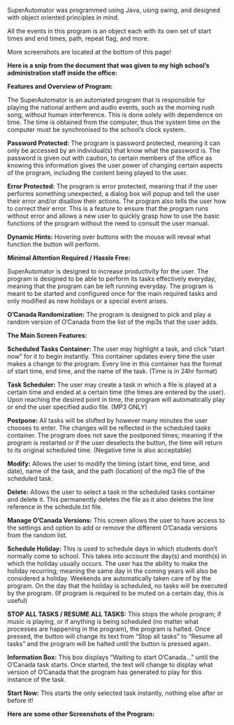SuperAutomator was programmed using Java, using swing, and designed with object oriented principles in mind.

All the events in this program is an object each with its own set of start times and end times, path, repeat flag, and more.



More screenshots are located at the bottom of this page!

<b>Here is a snip from the document that was given to my high school’s administration staff inside the office:</b>

<b>Features and Overview of Program:</b>

The SuperAutomator is an automated program that is responsible for playing the national anthem and audio events, such as the morning rush song, without human interference. This is done solely with dependence on time. The time is obtained from the computer, thus the system time on the computer must be synchronised to the school’s clock system.

 

<b>Password Protected:</b> The program is password protected, meaning it can only be accessed by an individual(s) that know what the password is. The password is given out with caution, to certain members of the office as knowing this information gives the user power of changing certain aspects of the program, including the content being played to the user.

 

<b>Error Protected:</b> The program is error protected, meaning that if the user performs something unexpected, a dialog box will popup and tell the user their error and/or disallow their actions. The program also tells the user how to correct their error. This is a feature to ensure that the program runs without error and allows a new user to quickly grasp how to use the basic functions of the program without the need to consult the user manual.

 

<b>Dynamic Hints:</b>  Hovering over buttons with the mouse will reveal what function the button will perform.

 

<b>Minimal Attention Required / Hassle Free:</b>

SuperAutomator is designed to increase productivity for the user. The program is designed to be able to perform its tasks effectively everyday, meaning that the program can be left running everyday. The program is meant to be started and configured once for the main required tasks and only modified as new holidays or a special event arises.

 

<b>O’Canada Randomization:</b> The program is designed to pick and play a random version of O’Canada from the list of the mp3s that the user adds.

 

<b>The Main Screen Features:</b>

<b>Scheduled Tasks Container:</b> The user may highlight a task, and click “start now” for it to begin instantly. This container updates every time the user makes a change to the program. Every line in this container has the format of start time, end time, and the name of the task. (Time is in 24hr format)

<b>Task Scheduler:</b> The user may create a task in which a file is played at a certain time and ended at a certain time (the times are entered by the user). Upon reaching the desired point in time, the program will automatically play or end the user specified audio file. (MP3 ONLY)

<b>Postpone:</b> All tasks will be shifted by however many minutes the user chooses to enter. The changes will be reflected in the scheduled tasks container. The program does not save the postponed times; meaning if the program is restarted or if the user deselects the button, the time will return to its original scheduled time. (Negative time is also acceptable)

<b>Modify:</b> Allows the user to modify the timing (start time, end time, and date), name of the task, and the path (location) of the mp3 file of the scheduled task.

<b>Delete:</b> Allows the user to select a task in the scheduled tasks container and delete it. This permanently deletes the file as it also deletes the line reference in the schedule.txt file.

<b>Manage O’Canada Versions:</b> This screen allows the user to have access to the settings and option to add or remove the different O’Canada versions from the random list.

<b>Schedule Holiday:</b> This is used to schedule days in which students don’t normally come to school. This takes into account the day(s) and month(s) in which the holiday usually occurs. The user has the ability to make the holiday recurring; meaning the same day in the coming years will also be considered a holiday. Weekends are automatically taken care of by the program. On the day that the holiday is scheduled, no tasks will be executed by the program. (If program is required to be muted on a certain day, this is useful)

<b>STOP ALL TASKS / RESUME ALL TASKS:</b> This stops the whole program; if music is playing, or if anything is being scheduled (no matter what processes are happening in the program), the program is halted. Once pressed, the button will change its text from “Stop all tasks” to “Resume all tasks” and the program will be halted until the button is pressed again.

<b>Information Box:</b> This box displays “Waiting to start O’Canada…” until the O’Canada task starts. Once started, the text will change to display what version of O’Canada that the program has generated to play for this instance of the task.

<b>Start Now:</b> This starts the only selected task instantly, nothing else after or before it!

<b>Here are some other Screenshots of the Program:</b>

 

 
